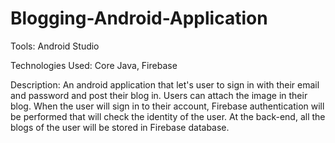 # Blogging-Android-Application

Tools: Android Studio

Technologies Used: Core Java, Firebase

Description: An android application that let's user to sign in with their email and password and post their blog in. 
            Users can attach the image in their blog. When the user will sign in to their account, 
            Firebase authentication will be performed that will check the identity of the user.
            At the back-end, all the blogs of the user will be stored in Firebase database.
